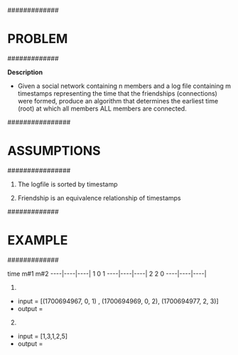 #############
#  PROBLEM  #
#############

**Description**

- Given a social network containing n members and a log file containing m timestamps
  representing the time that the friendships (connections) were formed, produce an 
  algorithm that determines the earliest time (root) at which all members ALL members 
  are connected.

################
# ASSUMPTIONS  #
################

1. The logfile is sorted by timestamp

2. Friendship is an equivalence relationship of timestamps

#############
#  EXAMPLE  #
#############

time  m#1  m#2
----|----|----|
 1    0    1 
----|----|----|
 2    2    0
----|----|----|

1. 

- input = [(1700694967, 0, 1) , (1700694969, 0, 2), (1700694977, 2, 3)] 
- output = 

2.

- input = [1,3,1,2,5]
- output = 

